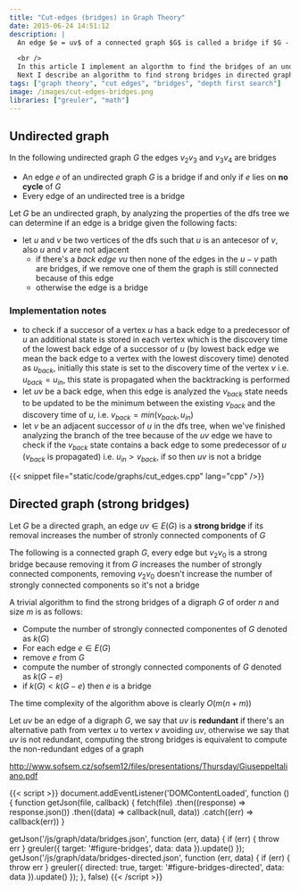 ```yaml
---
title: "Cut-edges (bridges) in Graph Theory"
date: 2015-06-24 14:51:12
description: |
  An edge $e = uv$ of a connected graph $G$ is called a bridge if $G - e$ is disconnected (it increases the number of components).

  <br />
  In this article I implement an algorthm to find the bridges of an undirected graph using DFS.
  Next I describe an algorithm to find strong bridges in directed graphs.
tags: ["graph theory", "cut edges", "bridges", "depth first search"]
image: /images/cut-edges-bridges.png
libraries: ["greuler", "math"]
---
```


## Undirected graph

In the following undirected graph $G$ the edges $v_2v_3$ and $v_3v_4$ are bridges

<div id="figure-bridges"></div>

- An edge $e$ of an undirected graph $G$ is a bridge if and only if $e$ lies on **no cycle** of $G$
- Every edge of an undirected tree is a bridge

Let $G$ be an undirected graph, by analyzing the properties of the dfs tree we can determine if an edge is a bridge given the following facts:

- let $u$ and $v$ be two vertices of the dfs such that $u$ is an antecesor of $v$, also $u$ and $v$ are not adjacent
  - if there's a *back edge* $vu$ then none of the edges in the $u-v$ path are bridges, if we remove one of them the graph is still connected because of this edge
  - otherwise the edge is a bridge

### Implementation notes

- to check if a succesor of a vertex $u$ has a back edge to a predecessor of $u$ an additional state is stored in each vertex which is the discovery time of the lowest back edge of a successor of $u$ (by lowest back edge we mean the back edge to a vertex with the lowest discovery time) denoted as $u_{back}$, initially this state is set to the discovery time of the vertex $v$ i.e. $u_{back} = u_{in}$, this state is propagated when the backtracking is performed
- let $uv$ be a back edge, when this edge is analyzed the $v_{back}$ state needs to be updated to be the minimum between the existing $v_{back}$ and the discovery time of $u$, i.e. $v_{back} = min(v_{back}, u_{in})$
- let $v$ be an adjacent successor of $u$ in the dfs tree, when we've finished analyzing the branch of the tree because of the $uv$ edge we have to check if the $v_{back}$ state contains a back edge to some predecessor of $u$ ($v_{back}$ is propagated) i.e. $u_{in} > v_{back}$, if so then $uv$ is not a bridge

{{< snippet file="static/code/graphs/cut_edges.cpp" lang="cpp" />}}

## Directed graph (strong bridges)

Let $G$ be a directed graph, an edge $uv \in E(G)$ is a **strong bridge** if its removal increases the number of stronly connected components of $G$

The following is a connected graph $G$, every edge but $v_2v_0$ is a strong bridge because removing it from $G$ increases the number of strongly connected components, removing $v_2v_0$ doesn't increase the number of strongly connected components so it's not a bridge

<div id="figure-bridges-directed"></div>

A trivial algorithm to find the strong bridges of a digraph $G$ of order $n$ and size $m$ is as follows:

- Compute the number of strongly connected componentes of $G$ denoted as $k(G)$
- For each edge $e \in E(G)$
 - remove $e$ from $G$
 - compute the number of strongly connected components of $G$ denoted as $k(G - e)$
 - if $k(G) < k(G - e)$ then $e$ is a bridge

The time complexity of the algorithm above is clearly $O(m(n + m))$

Let $uv$ be an edge of a digraph $G$, we say that $uv$ is **redundant** if there's an alternative path from vertex $u$ to vertex $v$ avoiding $uv$, otherwise we say that $uv$ is not redundant, computing the strong bridges is equivalent to compute the non-redundant edges of a graph

http://www.sofsem.cz/sofsem12/files/presentations/Thursday/GiuseppeItaliano.pdf

{{< script >}}
document.addEventListener('DOMContentLoaded', function () {
  function getJson(file, callback) {
    fetch(file)
      .then((response) => response.json())
      .then((data) => callback(null, data))
      .catch((err) => callback(err))
  }

  getJson('/js/graph/data/bridges.json', function (err, data) {
    if (err) { throw err }
    greuler({
      target: '#figure-bridges',
      data: data
    }).update()
  });
  getJson('/js/graph/data/bridges-directed.json', function (err, data) {
    if (err) { throw err }
    greuler({
      directed: true,
      target: '#figure-bridges-directed',
      data: data
    }).update()
  });
}, false)
{{< /script >}}
